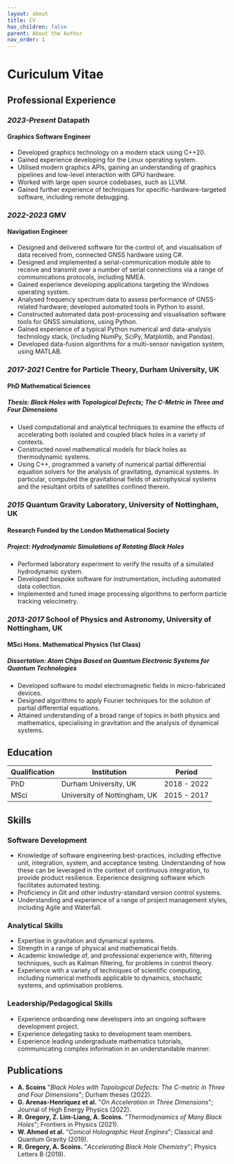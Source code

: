 ```yaml
---
layout: about
title: CV
has_children: false
parent: About the Author
nav_order: 1
---
```

# Curiculum Vitae

## Professional Experience

### *2023-Present* Datapath

#### Graphics Software Engineer

- Developed graphics technology on a modern stack using C++20.
- Gained experience developing for the Linux operating system.
- Utilised modern graphics APIs, gaining an understanding of graphics pipelines and low-level interaction with GPU hardware.
- Worked with large open source codebases, such as LLVM.
- Gained further experience of techniques for specific-hardware-targeted software, including remote debugging.

### *2022-2023* GMV

#### Navigation Engineer

- Designed and delivered software for the control of, and visualisation of data received from, connected GNSS hardware using C#.
- Designed and implemented a serial-communication module able to receive and transmit over a number of serial connections via a range of communications protocols, including NMEA.
- Gained experience developing applications targeting the Windows operating system.
- Analysed frequency spectrum data to assess performance of GNSS-related hardware; developed automated tools in Python to assist.
- Constructed automated data post-processing and visualisation software tools for GNSS simulations, using Python.
- Gained experience of a typical Python numerical and data-analysis technology stack, (including NumPy, SciPy, Matplotlib, and Pandas).
- Developed data-fusion algorithms for a multi-sensor navigation system, using MATLAB.

### *2017-2021* Centre for Particle Theory, Durham University, UK

#### PhD Mathematical Sciences

##### Thesis: *Black Holes with Topological Defects; The C-Metric in Three and Four Dimensions*

- Used computational and analytical techniques to examine the effects of accelerating both isolated and coupled black holes in a variety of contexts.
- Constructed novel mathematical models for black holes as thermodynamic systems.
- Using C++, programmed a variety of numerical partial differential equation solvers for the analysis of gravitating, dynamical systems. In particular, computed the gravitational fields of astrophysical systems and the resultant orbits of satellites confined therein.

### *2015* Quantum Gravity Laboratory, University of Nottingham, UK

#### Research Funded by the London Mathematical Society

##### Project: *Hydrodynamic Simulations of Rotating Black Holes*

- Performed laboratory experiment to verify the results of a simulated hydrodynamic system.
- Developed bespoke software for instrumentation, including automated data collection.
- Implemented and tuned image processing algorithms to perform particle tracking velocimetry.

### *2013-2017* School of Physics and Astronomy, University of Nottingham, UK

#### MSci Hons. Mathematical Physics (1st Class)

##### Dissertation: *Atom Chips Based on Quantum Electronic Systems for Quantum Technologies*

- Developed software to model electromagnetic fields in micro-fabricated devices.
- Designed algorithms to apply Fourier techniques for the solution of partial differential equations.
- Attained understanding of a broad range of topics in both physics and mathematics, specialising in gravitation and the analysis of dynamical systems.

## Education

| Qualification | Institution | Period |
| --- | --- | --- |
| PhD | Durham University, UK | 2018 - 2022 |
| MSci | University of Nottingham, UK | 2015 - 2017 |

## Skills

### Software Development

- Knowledge of software engineering best-practices, including effective unit, integration, system, and acceptance testing.
  Understanding of how these can be leveraged in the context of continuous integration, to provide product resilience.
  Experience designing software which facilitates automated testing.
- Proficiency in Git and other industry-standard version control systems.
- Understanding and experience of a range of project management styles, including Agile and Waterfall.

### Analytical Skills

- Expertise in gravitation and dynamical systems.
- Strength in a range of physical and mathematical fields.
- Academic knowledge of, and professional experience with, filtering techniques, such as Kalman filtering, for problems in control theory.
- Experience with a variety of techniques of scientific computing, including numerical methods applicable to dynamics, stochastic systems, and optimisation problems.

### Leadership/Pedagogical Skills

- Experience onboarding new developers into an ongoing software development project.
- Experience delegating tasks to development team members.
- Experience leading undergraduate mathematics tutorials, communicating complex information in an understandable manner.

## Publications

- **A. Scoins** "*Black Holes with Topological Defects: The C-metric in Three and Four Dimensions*"; Durham theses (2022).
- **G. Arenas-Henriquez et al.** "*On Acceleration in Three Dimensions*"; Journal of High Energy Physics (2022).
- **R. Gregory, Z. Lim-Liang, A. Scoins.** "*Thermodynamics of Many Black Holes*"; Frontiers in Physics (2021).
- **W. Ahmed et al.** "*Conical Holographic Heat Engines*"; Classical and Quantum Gravity (2019).
- **R. Gregory, A. Scoins.** "*Accelerating Black Hole Chemistry*"; Physics Letters B (2019).
